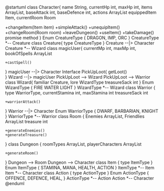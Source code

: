 @startuml
class Character{
  name String,
  currentHp int,
  maxHp int,
  items ArrayList<Item>,
  baseAttack int,
  baseDefence int,
  actions ArrayList<Action>
  equippedItem Item,
  currentRoom Room

  +changeItem(Item item)
  +simpleAttack()
  +unequipItem()
  +changeRoom(Room room)
  +leaveDungeon()
  +useItem()
  +takeDamage() promise method
}
Enum CreatureType {
    DRAGON,
    IMP,
    ORC
}
CreatureType *-- Creature
class Creature{
    type CreatureType
}
Creature --|> Character
Creature *-- Wizard
class magicUser{
    currentMp int,
    maxMp int,
    bookOfSpells ArrayList<Spell>

    +castSpell()

}
magicUser --|> Character
Interface PickUpLoot{
    getLoot()   
}
Wizard --|> magicUser
PickUpLoot --> Wizard
PickUpLoot --> Warrior
class Wizard{
    familiar Creature,
    lore WizardType
    treasureSack int
}
Enum WizardType {
    FIRE
    WATER
    LIGHT
}
WizardType *-- Wizard
class Warrior {
    type WarriorType,
    currentStamina int,
    maxStamina int
    treasureSack int

    +warriorAttack()

}
Warrior --|> Character
Enum WarriorType {
    DWARF,
    BARBARIAN,
    KNIGHT
}
WarriorType *-- Warrior
class Room {
    Enemies ArrayList<Character>,
    Friendlies ArrayList<Character>
    treasure int

    +generateEnemies()
    +generateTreasure()
}
class Dungeon {
    roomTypes ArrayList<Room>,
    playerCharacters ArrayList<Character>

    +generateRoom()
}
Dungeon --> Room
Dungeon --> Character
class Item {
    type ItemType
}
Enum ItemType {
    STAMINA,
    MANA,
    HEALTH,
    ACTION
}
ItemType *-- Item
Item *-- Character
class Action {
    type ActionType
}
Enum ActionType {
    OFFENCE,
    DEFENCE,
    HEAL,
}
ActionType *-- Action
Action *-- Character
@enduml
